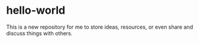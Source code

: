 # hello-world
This is a new repository for me to store ideas, resources, or even share and discuss things with others.
